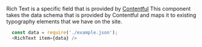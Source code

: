 Rich Text is a specific field that is provided by [Contentful](https://www.contentful.com/developers/docs/concepts/rich-text/) This component takes the data schema that is provided by Contentful and maps it to existing typography elements that we have on the site.
```js
  const data = require('./example.json');
  <RichText item={data} />
```
